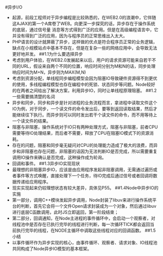 #异步I/O
- 起源，前段工程师对于异步编程是比较熟悉的，在WEB2.0的浪潮中，它伴随这AJAX的第一个A席卷了WEB。向更深一步探究的话，异步存在于操作系统的底层，通过信号量
消息等方式得到广泛的应用。但是在高级编程语言中，它并没有得到广泛的应用，因为与程序员的正常思维出入太大。
- PHP语言的设计就屏蔽了异步，这样做的优点是符合程序员正常的业务逻辑，缺点在小规模站点中基本不存在，但是在复杂一些的网络应用中，会导致无法更好地并发。
##1.1为什么要选择异步
- 考虑到用户体验，在WEB2.0发展起来以后，用户的请求资源可能来自若干不同的URL，假设来自两个不同的位置，响应时间分别为M和N的话，同步处理响应时间为M+N，异步则为MAX(M,N)
- 考虑到资源分配，单线程同步编程模型会因为阻塞IO导致硬件资源得不到更优的使用，多线程编程模型也存在编程中的死锁、状态同步等问题。Node较好的在两者之间给出了解决方案，利用异步IO，同时让单线程原理阻塞。
##1.2一些需要搞清楚的名词
- 异步和同步，同步和异步是针对进程的业务流程而言，拿进程中读取文件这个IO为例，对于同步，一个读文件的命令发出后，要等到返回读取结果，然后才能继续往下执行。而异步则可以同时发出若干个读文件的命令，而不用等待上一个读文件的结果。
- 阻塞与非阻塞，操作系统对于IO只有两种处理方式，阻塞与非阻塞，前者CPU需要等待IO处理结果，而后者不需要，释放了CPU在阻塞IO模式下的资源消耗。
- 存在的问题，阻塞和同步毫无疑问对CPU的处理能力造成了极大的浪费，而异步和非阻塞也存在问题，非阻塞的话因为无法判断IO是否完成，所以需要重复调用IO操作来确认是否完成，这种操作成为轮询。
- 回调和事件。
##1.3异步IO实现现状
- 最理想的非阻塞异步IO，应该是由应用程序发起非阻塞调用，无需通过遍历或者事件等方式唤醒，直接处理下一个任务，待IO完成后通过信号或者回调将数据传递给应用程序。
- 现实实现起来仍较理想状态有较大差异，具体见P55。
##1.4Node中异步IO的实施
- 第一部分，调用C++模块发起异步调用，Node封装了libuv来进行操作系统平台的判断，首先它会将一个文件Open请求封装成为一个对象，然后通过libuv进行底层C函数调用，此时JS立即返回，第一阶段结束；
- 第二部分，回调通知，在Node主进程的事件循环中，会启动一个观察者，对线程池中是否存在已执行完毕的线程进行判断，每一次循环TICK都会返回当前执行完毕的线程，在NODE主循环中调取这些线程对应的回调函数。
##1.5小结
- 以事件循环作为异步实现的核心，由事件循环、观察者、请求对象、IO线程池共同构成了Node异步IO模型的基本框架。

